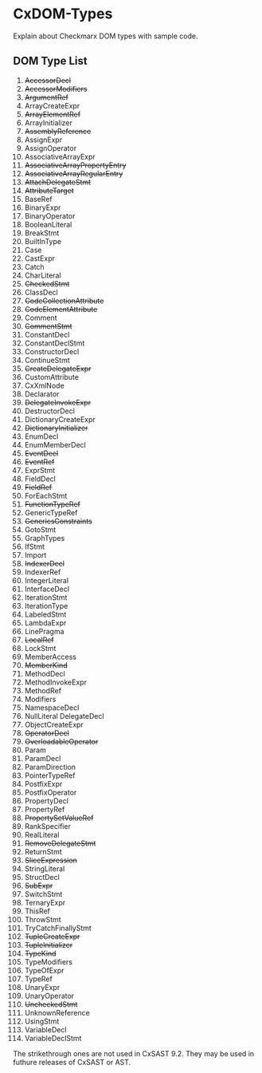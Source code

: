 # CxDOM-Types
Explain about Checkmarx DOM types with sample code.

## DOM Type List
1. <s>AccessorDecl</s>
2. <s>AccessorModifiers</s>
3. <s>ArgumentRef</s>
4. ArrayCreateExpr
5. <s>ArrayElementRef</s>
6. ArrayInitializer
7. <s>AssemblyReference</s>
8. AssignExpr
9. AssignOperator
10. AssociativeArrayExpr
11. <s>AssociativeArrayPropertyEntry</s>
12. <s>AssociativeArrayRegularEntry</s>
13. <s>AttachDelegateStmt</s>
14. <s>AttributeTarget</s>
15. BaseRef
16. BinaryExpr
17. BinaryOperator
18. BooleanLiteral
19. BreakStmt
20. BuiltInType
21. Case
22. CastExpr
23. Catch
24. CharLiteral
25. <s>CheckedStmt</s>
26. ClassDecl
27. <s>CodeCollectionAttribute</s>
28. <s>CodeElementAttribute</s>
29. Comment
30. <s>CommentStmt</s>
31. ConstantDecl
32. ConstantDeclStmt
33. ConstructorDecl
34. ContinueStmt
35. <s>CreateDelegateExpr</s>
36. CustomAttribute
37. CxXmlNode
38. Declarator
39. <s>DelegateInvokeExpr</s>
40. DestructorDecl
41. DictionaryCreateExpr
42. <s>DictionaryInitializer</s>
43. EnumDecl
44. EnumMemberDecl
45. <s>EventDecl</s>
46. <s>EventRef</s>
47. ExprStmt
48. FieldDecl
49. <s>FieldRef</s>
50. ForEachStmt
51. <s>FunctionTypeRef</s>
52. GenericTypeRef
53. <s>GenericsConstraints</s>
54. GotoStmt
55. GraphTypes
56. IfStmt
57. Import
58. <s>IndexerDecl</s>
59. IndexerRef
60. IntegerLiteral
61. InterfaceDecl
62. IterationStmt
63. IterationType
64. LabeledStmt
65. LambdaExpr
66. LinePragma
67. <s>LocalRef</s>
68. LockStmt
69. MemberAccess
70. <s>MemberKind</s>
71. MethodDecl
72. MethodInvokeExpr
73. MethodRef
74. Modifiers
75. NamespaceDecl
76. NullLiteral DelegateDecl
77. ObjectCreateExpr
78. <s>OperatorDecl</s>
79. <s>OverloadableOperator</s>
80. Param
81. ParamDecl
82. ParamDirection
83. PointerTypeRef
84. PostfixExpr
85. PostfixOperator
86. PropertyDecl
87. PropertyRef
88. <s>PropertySetValueRef</s>
89. RankSpecifier
90. RealLiteral
91. <s>RemoveDelegateStmt</s>
92. ReturnStmt
93. <s>SliceExpression</s>
94. StringLiteral
95. StructDecl
96. <s>SubExpr</s>
97. SwitchStmt
98. TernaryExpr
99. ThisRef
100. ThrowStmt
101. TryCatchFinallyStmt
102. <s>TupleCreateExpr</s>
103. <s>TupleInitializer</s>
104. <s>TypeKind</s>
105. TypeModifiers
106. TypeOfExpr
107. TypeRef
108. UnaryExpr
109. UnaryOperator
110. <s>UncheckedStmt</s>
111. UnknownReference
112. UsingStmt
113. VariableDecl
114. VariableDeclStmt

The strikethrough ones are not used in CxSAST 9.2. They may be used in futhure releases of CxSAST or AST.